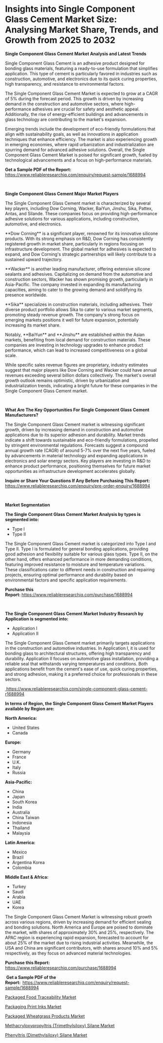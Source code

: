 <p><h1>Insights into Single Component Glass Cement Market Size: Analysing Market Share, Trends, and Growth from 2025 to 2032</h1></p><p><strong>Single Component Glass Cement Market Analysis and Latest Trends</strong></p>
<p><p>Single Component Glass Cement is an adhesive product designed for bonding glass materials, featuring a ready-to-use formulation that simplifies application. This type of cement is particularly favored in industries such as construction, automotive, and electronics due to its quick curing properties, high transparency, and resistance to environmental factors.</p><p>The Single Component Glass Cement Market is expected to grow at a CAGR of 5% during the forecast period. This growth is driven by increasing demand in the construction and automotive sectors, where high-performance adhesives are crucial for safety and aesthetic appeal. Additionally, the rise of energy-efficient buildings and advancements in glass technology are contributing to the market's expansion. </p><p>Emerging trends include the development of eco-friendly formulations that align with sustainability goals, as well as innovations in application techniques that enhance efficiency. The market is also experiencing growth in emerging economies, where rapid urbanization and industrialization are spurring demand for advanced adhesive solutions. Overall, the Single Component Glass Cement Market is poised for significant growth, fueled by technological advancements and a focus on high-performance materials.</p></p>
<p><strong>Get a Sample PDF of the Report:&nbsp;</strong> <a href="https://www.reliableresearchiq.com/enquiry/request-sample/1688994?utm_campaign=904&utm_medium=2&utm_source=Github&utm_content=ia&utm_term=06012025&utm_id=single-component-glass-cement">https://www.reliableresearchiq.com/enquiry/request-sample/1688994</a></p>
<p>&nbsp;</p>
<p><strong>Single Component Glass Cement Major Market Players</strong></p>
<p><p>The Single Component Glass Cement market is characterized by several key players, including Dow Corning, Wacker, BaiYun, Jinshu, Sika, Pattex, Antas, and Silande. These companies focus on providing high-performance adhesive solutions for various applications, including construction, automotive, and electronics.</p><p>**Dow Corning** is a significant player, renowned for its innovative silicone products. With its strong emphasis on R&D, Dow Corning has consistently registered growth in market share, particularly in regions focusing on infrastructure development. The global market for adhesives is expected to expand, and Dow Corning's strategic partnerships will likely contribute to a sustained upward trajectory.</p><p>**Wacker** is another leading manufacturer, offering extensive silicone sealants and adhesives. Capitalizing on demand from the automotive and construction sectors, Wacker has shown promising growth, particularly in Asia-Pacific. The company invested in expanding its manufacturing capacities, aiming to cater to the growing demand and solidifying its presence worldwide.</p><p>**Sika** specializes in construction materials, including adhesives. Their diverse product portfolio allows Sika to cater to various market segments, promoting steady revenue growth. The company's strong focus on emerging markets positions it well for future expansion, potentially increasing its market share.</p><p>Notably, **BaiYun** and **Jinshu** are established within the Asian markets, benefiting from local demand for construction materials. These companies are investing in technology upgrades to enhance product performance, which can lead to increased competitiveness on a global scale.</p><p>While specific sales revenue figures are proprietary, industry estimates suggest that major players like Dow Corning and Wacker could have annual revenues exceeding several billion dollars collectively. The market's overall growth outlook remains optimistic, driven by urbanization and industrialization trends, indicating a bright future for these companies in the Single Component Glass Cement market.</p></p>
<p>&nbsp;</p>
<p><strong>What Are The Key Opportunities For Single Component Glass Cement Manufacturers?</strong></p>
<p><p>The Single Component Glass Cement market is witnessing significant growth, driven by increasing demand in construction and automotive applications due to its superior adhesion and durability. Market trends indicate a shift towards sustainable and eco-friendly formulations, propelled by stringent environmental regulations. Forecasts suggest a compound annual growth rate (CAGR) of around 5-7% over the next five years, fueled by advancements in material technology and expanding applications in electronics and solar energy sectors. Key players are investing in R&D to enhance product performance, positioning themselves for future market opportunities as infrastructure development accelerates globally.</p></p>
<p><strong>Inquire or Share Your Questions If Any Before Purchasing This Report:</strong> <a href="https://www.reliableresearchiq.com/enquiry/pre-order-enquiry/1688994?utm_campaign=904&utm_medium=2&utm_source=Github&utm_content=ia&utm_term=06012025&utm_id=single-component-glass-cement">https://www.reliableresearchiq.com/enquiry/pre-order-enquiry/1688994</a></p>
<p>&nbsp;</p>
<p><strong>Market Segmentation</strong></p>
<p><strong>The Single Component Glass Cement Market Analysis by types is segmented into:</strong></p>
<p><ul><li>Type I</li><li>Type II</li></ul></p>
<p><p>The Single Component Glass Cement market is categorized into Type I and Type II. Type I is formulated for general bonding applications, providing good adhesion and flexibility suitable for various glass types. Type II, on the other hand, offers enhanced performance in more demanding conditions, featuring improved resistance to moisture and temperature variations. These classifications cater to different needs in construction and repairing projects, ensuring optimal performance and durability based on environmental factors and specific application requirements.</p></p>
<p><strong>Purchase this Report:&nbsp;</strong><a href="https://www.reliableresearchiq.com/purchase/1688994?utm_campaign=904&utm_medium=2&utm_source=Github&utm_content=ia&utm_term=06012025&utm_id=single-component-glass-cement">https://www.reliableresearchiq.com/purchase/1688994</a></p>
<p>&nbsp;</p>
<p><strong>The Single Component Glass Cement Market Industry Research by Application is segmented into:</strong></p>
<p><ul><li>Application I</li><li>Application II</li></ul></p>
<p><p>The Single Component Glass Cement market primarily targets applications in the construction and automotive industries. In Application I, it is used for bonding glass to architectural structures, offering high transparency and durability. Application II focuses on automotive glass installation, providing a reliable seal that withstands varying temperatures and conditions. Both applications benefit from the cement's ease of use, quick curing properties, and strong adhesion, making it a preferred choice for professionals in these sectors.</p></p>
<p><a href="https://www.reliableresearchiq.com/single-component-glass-cement-r1688994?utm_campaign=904&utm_medium=2&utm_source=Github&utm_content=ia&utm_term=06012025&utm_id=single-component-glass-cement">&nbsp;https://www.reliableresearchiq.com/single-component-glass-cement-r1688994</a></p>
<p><strong>In terms of Region, the Single Component Glass Cement Market Players available by Region are:</strong></p>
<p>
    <p> <strong> North America: </strong>
        <ul>
            <li>United States</li>
            <li>Canada</li>
        </ul>
        </p> 
    <p> <strong> Europe: </strong>
        <ul>
            <li>Germany</li>
            <li>France</li>
            <li>U.K.</li>
            <li>Italy</li>
            <li>Russia</li>
        </ul>
        </p> 
    <p> <strong> Asia-Pacific: </strong>
        <ul>
            <li>China</li>
            <li>Japan</li>
            <li>South Korea</li>
            <li>India</li>
            <li>Australia</li>
            <li>China Taiwan</li>
            <li>Indonesia</li>
            <li>Thailand</li>
            <li>Malaysia</li>
        </ul>
        </p> 
    <p> <strong> Latin America: </strong>
        <ul>
            <li>Mexico</li>
            <li>Brazil</li>
            <li>Argentina Korea</li>
            <li>Colombia</li>
        </ul>
        </p> 
    <p> <strong> Middle East & Africa: </strong>
        <ul>
            <li>Turkey</li>
            <li>Saudi</li>
            <li>Arabia</li>
            <li>UAE</li>
            <li>Korea</li>
        </ul>
    </p>
    </p>
<p><p>The Single Component Glass Cement Market is witnessing robust growth across various regions, driven by increasing demand for efficient sealing and bonding solutions. North America and Europe are poised to dominate the market, with shares of approximately 30% and 25%, respectively. The APAC region is experiencing rapid expansion, forecasted to account for about 25% of the market due to rising industrial activities. Meanwhile, the USA and China are significant contributors, with shares around 10% and 5% respectively, as they focus on advanced material technologies.</p></p>
<p><strong>Purchase this Report: </strong><a href="https://www.reliableresearchiq.com/purchase/1688994?utm_campaign=904&utm_medium=2&utm_source=Github&utm_content=ia&utm_term=06012025&utm_id=single-component-glass-cement">https://www.reliableresearchiq.com/purchase/1688994</a></p>
<p>&nbsp;<strong>Get a Sample PDF of the Report:&nbsp;&nbsp;</strong><a href="https://www.reliableresearchiq.com/enquiry/request-sample/1688994?utm_campaign=904&utm_medium=2&utm_source=Github&utm_content=ia&utm_term=06012025&utm_id=single-component-glass-cement">https://www.reliableresearchiq.com/enquiry/request-sample/1688994</a></p>
<p><strong></strong></p>
<p><p><a href="https://www.linkedin.com/pulse/packaged-food-traceability-market-analysis-historical-data-6334c?utm_campaign=904&utm_medium=2&utm_source=Github&utm_content=ia&utm_term=06012025&utm_id=single-component-glass-cement">Packaged Food Traceability Market</a></p><p><a href="https://www.linkedin.com/pulse/packaging-print-inks-market-growth-segmentation-regional-analysis-1y4mf?utm_campaign=904&utm_medium=2&utm_source=Github&utm_content=ia&utm_term=06012025&utm_id=single-component-glass-cement">Packaging Print Inks Market</a></p><p><a href="https://www.linkedin.com/pulse/packaged-wheatgrass-products-market-trend-expected-grow-rapidly-vrwsf?utm_campaign=904&utm_medium=2&utm_source=Github&utm_content=ia&utm_term=06012025&utm_id=single-component-glass-cement">Packaged Wheatgrass Products Market</a></p><p><a href="https://github.com/antonioc6hal/Market-Research-Report-List-1/blob/main/methacryloxypropyltris-trimethylsiloxy-silane-market.md?utm_campaign=904&utm_medium=2&utm_source=Github&utm_content=ia&utm_term=06012025&utm_id=single-component-glass-cement">Methacryloxypropyltris (Trimethylsiloxy) Silane Market</a></p><p><a href="https://github.com/osbornrdaflalo/Market-Research-Report-List-1/blob/main/phenyltris-dimethylsiloxy-silane-market.md?utm_campaign=904&utm_medium=2&utm_source=Github&utm_content=ia&utm_term=06012025&utm_id=single-component-glass-cement">Phenyltris (Dimethylsiloxy) Silane Market</a></p></p>